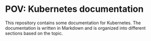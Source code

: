 # POV: Kubernetes documentation

This repository contains some documentation for Kubernetes. The documentation is written in Markdown and is organized into different sections based on the topic.
